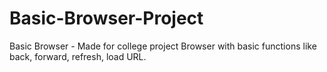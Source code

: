 # Basic-Browser-Project
Basic Browser - Made for college project
Browser with basic functions like back, forward, refresh, load URL.
